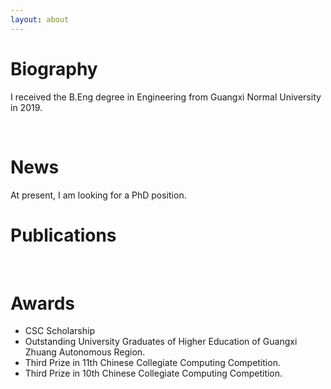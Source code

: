 ```yaml
---
layout: about 
---
```


# Biography
I received the B.Eng degree in Engineering from Guangxi Normal University in 2019. 

<br/>

# News
 At present, I am looking for a PhD position.
<br/>

# Publications

<br/>

# Awards

 * CSC Scholarship
 * Outstanding University Graduates of Higher Education of Guangxi Zhuang Autonomous Region.
 * Third Prize in 11th Chinese Collegiate Computing Competition.
 * Third Prize in 10th Chinese Collegiate Computing Competition.
